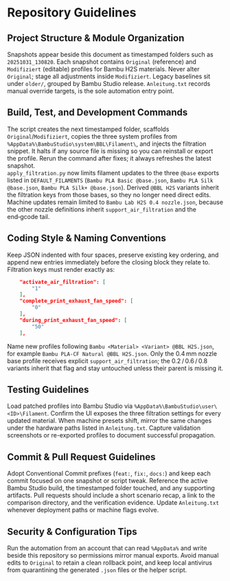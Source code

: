 # Repository Guidelines

## Project Structure & Module Organization
Snapshots appear beside this document as timestamped folders such as `20251031_130820`. Each snapshot contains `Original` (reference) and `Modifiziert` (editable) profiles for Bambu H2S materials. Never alter `Original`; stage all adjustments inside `Modifiziert`. Legacy baselines sit under `older/`, grouped by Bambu Studio release. `Anleitung.txt` records manual override targets, is the sole automation entry point.

## Build, Test, and Development Commands
The script creates the next timestamped folder, scaffolds `Original`/`Modifiziert`, copies the three system profiles from `%AppData%\BambuStudio\system\BBL\Filament\`, and injects the filtration snippet. It halts if any source file is missing so you can reinstall or export the profile. Rerun the command after fixes; it always refreshes the latest snapshot.  
`apply_filtration.py` now limits filament updates to the three `@base` exports listed in `DEFAULT_FILAMENTS` (`Bambu PLA Basic @base.json`, `Bambu PLA Silk @base.json`, `Bambu PLA Silk+ @base.json`). Derived `@BBL H2S` variants inherit the filtration keys from those bases, so they no longer need direct edits. Machine updates remain limited to `Bambu Lab H2S 0.4 nozzle.json`, because the other nozzle definitions inherit `support_air_filtration` and the end‑gcode tail.

## Coding Style & Naming Conventions
Keep JSON indented with four spaces, preserve existing key ordering, and append new entries immediately before the closing block they relate to. Filtration keys must render exactly as:
```json
    "activate_air_filtration": [
        "1"
    ],
    "complete_print_exhaust_fan_speed": [
        "0"
    ],
    "during_print_exhaust_fan_speed": [
        "50"
    ],
```
Name new profiles following `Bambu <Material> <Variant> @BBL H2S.json`, for example `Bambu PLA-CF Natural @BBL H2S.json`.
Only the 0.4 mm nozzle base profile receives explicit `support_air_filtration`; the 0.2 / 0.6 / 0.8 variants inherit that flag and stay untouched unless their parent is missing it.

## Testing Guidelines
Load patched profiles into Bambu Studio via `%AppData%\BambuStudio\user\<ID>\Filament`. Confirm the UI exposes the three filtration settings for every updated material. When machine presets shift, mirror the same changes under the hardware paths listed in `Anleitung.txt`. Capture validation screenshots or re-exported profiles to document successful propagation.

## Commit & Pull Request Guidelines
Adopt Conventional Commit prefixes (`feat:`, `fix:`, `docs:`) and keep each commit focused on one snapshot or script tweak. Reference the active Bambu Studio build, the timestamped folder touched, and any supporting artifacts. Pull requests should include a short scenario recap, a link to the comparison directory, and the verification evidence. Update `Anleitung.txt` whenever deployment paths or machine flags evolve.

## Security & Configuration Tips
Run the automation from an account that can read `%AppData%` and write beside this repository so permissions mirror manual exports. Avoid manual edits to `Original` to retain a clean rollback point, and keep local antivirus from quarantining the generated `.json` files or the helper script.
